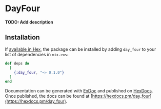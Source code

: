 # DayFour

**TODO: Add description**

## Installation

If [available in Hex](https://hex.pm/docs/publish), the package can be installed
by adding `day_four` to your list of dependencies in `mix.exs`:

```elixir
def deps do
  [
    {:day_four, "~> 0.1.0"}
  ]
end
```

Documentation can be generated with [ExDoc](https://github.com/elixir-lang/ex_doc)
and published on [HexDocs](https://hexdocs.pm). Once published, the docs can
be found at [https://hexdocs.pm/day_four](https://hexdocs.pm/day_four).

